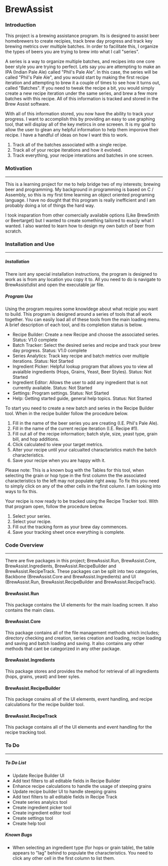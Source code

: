 # BrewAssist #
### Introduction ###

This project is a brewing assistance program.  Its is designed to assist beer homebrewers to create recipies, track brew day progress and track key brewing metrics over multiple batches.  In order to facilitate this, I organize the types of beers you are trying to brew into what I call "series".  

A series is a way to organize multiple batches, and recipes into one core beer style you are trying to perfect.  Lets say you are attempting to make an IPA (Indian Pale Ale) called "Phil's Pale Ale".  In this case, the series will be called "Phil's Pale Ale", and you would start by making the first recipe iteration and attempting to brew it a couple of times to see how it turns out, called "Batches".  If you need to tweak the recipe a bit, you would simply create a new recipe iteration under the same series, and brew a few more batches with this recipe.  All of this information is tracked and stored in the Brew Assist software.  

With all of this information stored, you now have the ability to track your progress.  I want to accomplish this by providing an easy to use graphing tool, that will display all of the key metircs in one screeen.  It is my goal to allow the user to glean any helpful information to help them imporove their recipe.  I have a handful of ideas on how I want this to work. 

<ol>
  <li>Track all of the batches associated with a single recipe.</li>
  <li>Track all of your recipe iterations and how it evolved.</li>
  <li>Track everything, your recipe interations and batches in one screen.</li>
</ol>


### Motivation ###
<hr>
This is a learning project for me to help bridge two of my interests; brewing beer and programming.  My background in programming is based on C / Assembly, so this is my first time learning an object oriented programing language.  I have no dought that this program is really inefficient and I am probably doing a lot of things the hard way.

I took insparation from other comercially available options (Like BrewSmith or Beertarget) but I wanted to create something tailored to exacly what I wanted.  I also wanted to learn how to design my own batch of beer from scratch.

### Installation and Use ###
<hr>
<h5><i> Installation </i></h5>
There isnt any special installation instructions, the program is designed to work as is from  any location you copy it to.  All you need to do is navigate to BrewAssist\dist and open the executable jar file.

<h5><i> Program Use </i></h5>
Using the program requires some knowldege about what recipie you want to build.  This program is designed around a series of tools that all work together.  You can easily load all of these tools from the main loading menu.  A brief description of each tool, and its completion status is below.

<ul>
  <li>Recipe Builder: Create a new Recipe and choose the associated series.  Status: V1.0 complete</li>
  <li>Batch Tracker: Select the desired series and recipe and track your brew day progress.  Status: V1.0 complete</li>
  <li>Series Analytics:  Track key recipe and batch metrics over multiple iterations.  Status: Not Started</li>
  <li>Ingredient Picker: Helpful lookup program that allows you to view all avaialble ingredients (Hops, Grains, Yeast, Beer Styles).  Status: Not Started</li>
  <li>Ingredient Editor:  Allows the user to add any ingredient that is not currently available.  Status: Not Started</li>
  <li>Settings:  Program settings.  Status: Not Started</li>
  <li>Help:  Getting started guide, general help topics.  Status: Not Started</li>
</ul>

To start you need to create a new batch and series in the Recipe Builder tool.  When in the recipe builder follow the procedure below.

<ol>
  <li>Fill in the name of the beer series you are creating (I.E. Phil's Pale Ale).</li>
  <li>Fill in the name of the current recipe iteration (I.E. Recipe #1).</li>
  <li>Fill out all of the recipe information; batch style, size, yeast type, grain bill, and hop additions.</li>
  <li>Click calculated to view your target metrics.</li>
  <li>Alter your recipe until your calcualted charactaristics match the batch characteristics.</li>
  <li>Save your recipe when you are happy with it.</li>
</ol>

Please note:  This is a known bug with the Tables for this tool, when selecting the grain or hop type in the first column the the associated characteristics to the left may not populate right away.  To fix this you need to simply click on any of the other cells in the first column.  I am looking into ways to fix this.

Your recipe is now ready to be tracked using the Recipe Tracker tool.  With that program open, follow the procedure below.

<ol>
  <li>Select your series.</li>
  <li>Select your recipe.</li>
  <li>Fill out the tracking form as your brew day commences.</li>
  <li>Save your tracking sheet once everything is complete.</li>
</ol>
  
### Code Overview ###
<hr>

There are five packages in this project; BrewAssist.Run, BrewAssist.Core, BrewAssist.Ingredients, BrewAssist.RecipeBuilder and BrewAssist.RecipeTrack.  These packages can be split into two categories, Backbone (BrewAssist.Core and BrewAssist.Ingredients) and UI (BrewAssist.Run, BrewAssist.RecipeBuilder and BrewAssist.RecipeTrack).

<h4><b> BrewAssist.Run </b></h4>
This package contains the UI elements for the main loading screen.  It also contains the main class.

<h4><b> BrewAssist.Core </b></h4>
This package contains all of the file management methods which includes; directory checking and creation, series creation and loading, recipe loading and saving and batch loading and saving.  It also contains any other methods that cant be categorized in any other package.

<h4><b> BrewAssist.Ingredients </b></h4>
This package stores and provides the mehod for retrieval of all ingredients (hops, grains, yeast) and beer syles.

<h4><b> BrewAssist.RecipeBuilder </b></h4>
This package conains all of the UI elements, event handling, and recipe calculations for the recipe builder tool.

<h4><b> BrewAssist.RecipeTrack </b></h4>
This package contains all of the UI elements and event handling for the recipe tracking tool.

### To Do ###
<hr>

<h5><i> To Do List </i></h5>
<ul style="list-style-type:square">
  <li>Update Recipe Builder UI</li>
  <li>Add text filters to all editable fields in Recipe Builder</li>
  <li>Enhance recipe calculations to handle the usage of steeping grains</li>
  <li>Update recipe builder UI to handle steeping grains</li>
  <li>Add text filters to all editable fields in Recipe Track</li>
  <li>Create series analyics tool</li>
  <li>Create ingredient picker tool</li>
  <li>Create ingredient editor tool</li>
  <li>Create settings tool</li>
  <li>Create help tool</li>
</ul>

<h5><i> Known Bugs </i></h5>
<ul style="list-style-type:square">
  <li>When selecting an ingredient type (for hops or grain table), the table appears to "lag" behind to populate the characteristics.  You need to click any other cell in the first column to list them.</li>
</ul>
